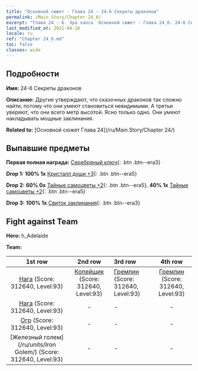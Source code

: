 ```yaml
---
title: "Основной сюжет - Глава 24 - 24-6 Секреты драконов"
permalink: /Main Story/Chapter 24_6/
excerpt: "Глава 24 - 6. Эра хаоса  Основной сюжет - Глава 24_6. 24-6 Секреты драконов"
last_modified_at: 2021-04-16
locale: ru
ref: "Chapter 24_6.md"
toc: false
classes: wide
---
```


## Подробности

 **Имя:** 24-6 Секреты драконов

 **Описание:** Другие утверждают, что сказочных драконов так сложно найти, потому что они умеют становиться невидимыми. А третьи уверяют, что они всего метр высотой. Ясно только одно. Они умеют накладывать мощные заклинания.

 **Related to:** [Основной сюжет Глава 24](/ru/Main Story/Chapter 24/)

## Выпавшие предметы

 **Первая полная награда:** [Серебряный ключ](/ru/Items/con_693/){: .btn .btn--era3}

 **Drop 1:** **100% 1x** [Кристалл души +3](/ru/Items/mat_87/){: .btn .btn--era5}

 **Drop 2:** **60% 0x** [Тайные самоцветы +2](/ru/Items/mat_79/){: .btn .btn--era5}, **40% 1x** [Тайные самоцветы +2](/ru/Items/mat_79/){: .btn .btn--era5}

 **Drop 3:** **100% 1x** [Свиток заклинания](/ru/Items/con_694/){: .btn .btn--era3}


## Fight against Team
 **Hero:** h_Adelaide

 **Team:**


  | 1st row | 2nd row | 3rd row | 4th row |
  |:----:|:----:|:----|:----:|
  | [Нага](/ru/units/Naga/) (Score: 312640, Level:93)  | [Копейщик](/ru/units/Pikeman/) (Score: 312640, Level:93)  | [Гремлин](/ru/units/Gremlin/) (Score: 312640, Level:93)  | [Гремлин](/ru/units/Gremlin/) (Score: 312640, Level:93)  |
  | [Нага](/ru/units/Naga/) (Score: 312640, Level:93)  | - | - | - |
  | [Огр](/ru/units/Ogre/) (Score: 312640, Level:93)  | - | - | - |
  | [Железный голем](/ru/units/Iron Golem/) (Score: 312640, Level:93)  | - | - | - |


